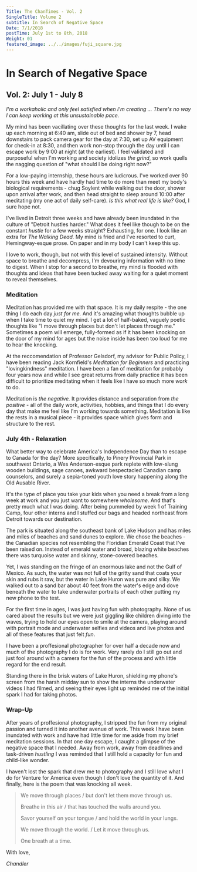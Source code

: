 ```yaml
---
Title: The ChanTimes - Vol. 2
SingleTitle: Volume 2
subtitle: In Search of Negative Space
Date: 7/1/2018
postTime: July 1st to 8th, 2018
Weight: 01
featured_image: ../../images/fuji_square.jpg
---
```


# In Search of Negative Space

## Vol. 2: July 1 - July 8

*I'm a workaholic and only feel satisfied when I'm creating  ... There's no way I can keep working at this unsustainable pace.*

My mind has been vacillating over these thoughts for the last week. I wake up each morning at 6:40 am, slide out of bed and shower by 7, head downstairs to pack camera gear for the day at 7:30, set up AV equipment for check-in at 8:30, and then work non-stop through the day until I can escape work by 9:00 at night (at the earliest). I feel validated and purposeful when I'm working and society idolizes *the grind*, so work quells the nagging question of "what should I be doing right now?"

For a low-paying internship, these hours are ludicrous. I've worked over 90 hours this week and have hardly had time to do more than meet my body's biological requirements - chug Soylent while walking out the door, shower upon arrival after work, and then head straight to sleep around 10:00 after meditating (my one act of daily self-care). *Is this what real life is like?* God, I sure hope not. 

I've lived in Detroit three weeks and have already been inundated in the culture of  "Detroit hustles harder." What does it feel like though to be on the constant *hustle* for a few weeks straight? Exhausting, for one. I look like an extra for *The Walking Dead.* My mind is fried and I've resorted to curt, Hemingway-esque prose. On paper and in my body I can't keep this up. 

I love to work, though, but not with this level of sustained intensity. Without space to breathe and decompress, I'm devouring information with no time to digest. When I stop for a second to breathe, my mind is flooded with thoughts and ideas that have been tucked away waiting for a quiet moment to reveal themselves.

### Meditation

Meditation has provided me with that space. It is my daily respite - the one thing I do each day *just for me.* And it's amazing what thoughts bubble up when I take time to quiet my mind. I get a lot of half-baked, vaguely poetic thoughts like "I move through places but don't let places through me." Sometimes a poem will emerge, fully-formed as if it has been knocking on the door of my mind for ages but the noise inside has been too loud for me to hear the knocking. 

At the reccomendation of Professor Gelsdorf, my advisor for Public Policy, I have been reading Jack Kornfield's *Meditation for Beginners* and practicing "lovingkindness" meditation. I have been a fan of meditation for probably four years now and while I see great returns from daily practice it has been difficult to prioritize meditating when it feels like I have so much more *work* to do. 

Meditation is *the negative.* It provides distance and separation from *the positive* - all of the daily work, activities, hobbies, and things that I do every day that make me feel like I'm working towards something. Meditation is like the rests in a musical piece - it provides space which gives form and structure to the rest. 

### July 4th - Relaxation

What better way to celebrate America's Independence Day than to escape to Canada for the day? More specifically, to Pinery Provincial Park in southwest Ontario, a Wes Anderson-esque park replete with low-slung wooden buildings, sage canoes, awkward bespectacled Canadian camp counselors, and surely a sepia-toned youth love story happening along the Old Ausable River.

It's the type of place you take your kids when you need a break from a long week at work and you just want to somewhere *wholesome*. And that's pretty much what I was doing. After being pummeled by week 1 of Training Camp, four other interns and I stuffed our bags and headed northeast from Detroit towards our destination. 

The park is situated along the southeast bank of Lake Hudson and has miles and miles of beaches and sand dunes to explore. We chose the beaches - the Canadian species not resembling the Floridian Emerald Coast that I've been raised on. Instead of emerald water and broad, blazing white beaches there was turquoise water and skinny, stone-covered beaches. 

Yet, I was standing on the fringe of an enormous lake and not the Gulf of Mexico. As such, the water was not full of the gritty sand that coats your skin and rubs it raw, but the water in Lake Huron was pure and silky. We walked out to a sand bar about 40 feet from the water's edge and dove beneath the water to take underwater portraits of each other putting my new phone to the test. 

For the first time in ages, I was just having fun with photography. None of us cared about the results but we were just giggling like children diving into the waves, trying to hold our eyes open to smile at the camera, playing around with portrait mode and underwater selfies and videos and live photos and all of these features that just felt *fun*. 

I have been a proffesional photographer for over half a decade now and much of the photography I do is for work. Very rarely do I still go out and just fool around with a camera for the fun of the process and with little regard for the end result. 

Standing there in the brisk waters of Lake Huron, shielding my phone's screen from the harsh midday sun to show the interns the underwater videos I had filmed, and seeing their eyes light up reminded me of the initial spark I had for taking photos. 

### Wrap-Up

After years of proffesional photography, I stripped the fun from my original passion and turned it into another avenue of work. This week I have been inundated with work and have had little time for me aside from my brief meditation sessions. In that one day escape, I caught a glimpse of the negative space that I needed. Away from work, away from deadlines and task-driven *hustling* I was reminded that I still hold a capacity for fun and child-like wonder. 

I haven't lost the spark that drew me to photography and I still love what I do for Venture for America even though I don't love the quantity of it. And finally, here is the poem that was knocking all week. 

> We move through places / but don't let them move through us.
>
> Breathe in this air / that has touched the walls around you.
>
> Savor yourself on your tongue / and hold the world in your lungs. 
>
> We move through the world. / Let it move through us. 
>
> One breath at a time.

With love,

*Chandler*